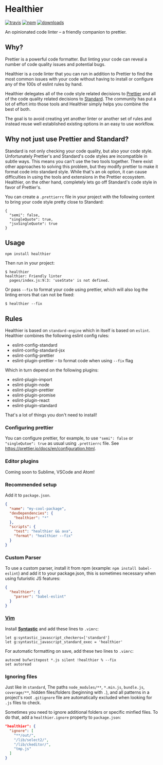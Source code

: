 # Healthier

[![travis][travis-image]][travis-url]
[![npm][npm-image]][npm-url]
[![downloads][downloads-image]][downloads-url]

An opinionated code linter – a friendly companion to prettier.

## Why?

Prettier is a powerful code formatter. But linting your code can reveal a number of code quality issues and potential bugs.

Healthier is a code linter that you can run in addition to Prettier to find the most common issues with your code without having to install or configure any of the 100s of eslint rules by hand.

Healthier delegates all of the code style related decisions to [Prettier](https://github.com/prettier/prettier) and all of the code quality related decisions to [Standard](https://github.com/standard/standard). The community has put a lot of effort into those tools and Healthier simply helps you combine the best of both.

The goal is to avoid creating yet another linter or another set of rules and instead reuse well established existing options in an easy to use workflow.

## Why not just use Prettier and Standard?

Standard is not only checking your code quality, but also your code style. Unfortunately Prettier's and Standard's code styles are incompatible in subtle ways. This means you can't use the two tools together. There exist other approaches to solving this problem, but they modify prettier to make it format code into standard style. While that's an ok option, it can cause difficulties in using the tools and extensions in the Prettier ecosystem. Healthier, on the other hand, completely lets go off Standard's code style in favor of Prettier's.

You can create a `.prettierrc` file in your project with the following content to bring your code style pretty close to Standard:

```
{
  "semi": false,
  "singleQuote": true,
  "jsxSingleQuote": true
}
```

## Usage

```
npm install healthier
```

Then run in your project:

```
$ healthier
healthier: Friendly linter
  pages/index.js:9:3: 'useState' is not defined.
```

Or pass `--fix` to format your code using prettier, which will also log the linting errors that can not be fixed:

```
$ healthier --fix
```

## Rules

Healthier is based on `standard-engine` which in itself is based on `eslint`. Healthier combines the following eslint config rules:

- eslint-config-standard
- eslint-config-standard-jsx
- eslint-config-prettier
- eslint-plugin-prettier – to format code when using `--fix` flag

Which in turn depend on the following plugins:

- eslint-plugin-import
- eslint-plugin-node
- eslint-plugin-prettier
- eslint-plugin-promise
- eslint-plugin-react
- eslint-plugin-standard

That's a lot of things you don't need to install!

### Configuring prettier

You can configure prettier, for example, to use `"semi": false` or `"singleQutoe": true` as usual using `.prettierrc` file. See https://prettier.io/docs/en/configuration.html.

### Editor plugins

Coming soon to Sublime, VSCode and Atom!

### Recommended setup

Add it to `package.json`.

```json
{
  "name": "my-cool-package",
  "devDependencies": {
    "healthier": "*"
  },
  "scripts": {
    "test": "healthier && ava",
    "format": "healthier --fix"
  }
}
```

### Custom Parser

To use a custom parser, install it from npm (example: `npm install babel-eslint`) and add it to your package.json, this is sometimes necessary when using futuristic JS features:

```json
{
  "healthier": {
    "parser": "babel-eslint"
  }
}
```

### [Vim](http://www.vim.org/)

Install **[Syntastic][vim-1]** and add these lines to `.vimrc`:

```vim
let g:syntastic_javascript_checkers=['standard']
let g:syntastic_javascript_standard_exec = 'healthier'
```

For automatic formatting on save, add these two lines to `.vimrc`:

```vim
autocmd bufwritepost *.js silent !healthier % --fix
set autoread
```

[vim-1]: https://github.com/scrooloose/syntastic

### Ignoring files

Just like in `standard`, The paths `node_modules/**`, `*.min.js`, `bundle.js`, `coverage/**`, hidden files/folders
(beginning with `.`), and all patterns in a project's root `.gitignore` file are
automatically excluded when looking for `.js` files to check.

Sometimes you need to ignore additional folders or specific minfied files. To do that, add
a `healthier.ignore` property to `package.json`:

```json
"healthier": {
  "ignore": [
    "**/out/",
    "/lib/select2/",
    "/lib/ckeditor/",
    "tmp.js"
  ]
}
```

[travis-image]: https://img.shields.io/travis/KidkArolis/healthier.svg?style=flat-square
[travis-url]: https://travis-ci.org/KidkArolis/healthier
[npm-image]: https://img.shields.io/npm/v/healthier.svg?style=flat-square
[npm-url]: https://npmjs.org/package/healthier
[downloads-image]: https://img.shields.io/npm/dm/healthier.svg?style=flat-square
[downloads-url]: https://npmjs.org/package/healthier
[standard/standard]: https://github.com/standard/standard
